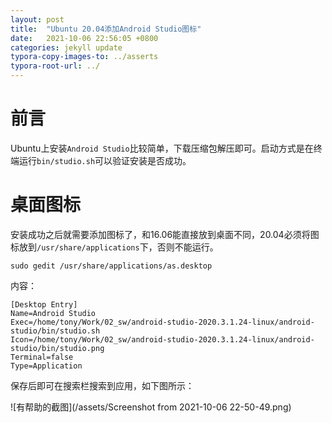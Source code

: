 ```yaml
---
layout: post
title:  "Ubuntu 20.04添加Android Studio图标"
date:   2021-10-06 22:56:05 +0800
categories: jekyll update
typora-copy-images-to: ../asserts
typora-root-url: ../
---
```


# 前言

Ubuntu上安装`Android Studio`比较简单，下载压缩包解压即可。启动方式是在终端运行`bin/studio.sh`可以验证安装是否成功。

# 桌面图标
安装成功之后就需要添加图标了，和16.06能直接放到桌面不同，20.04必须将图标放到`/usr/share/applications`下，否则不能运行。

```
sudo gedit /usr/share/applications/as.desktop
```
内容：
```
[Desktop Entry]
Name=Android Studio
Exec=/home/tony/Work/02_sw/android-studio-2020.3.1.24-linux/android-studio/bin/studio.sh
Icon=/home/tony/Work/02_sw/android-studio-2020.3.1.24-linux/android-studio/bin/studio.png
Terminal=false
Type=Application
```
保存后即可在搜索栏搜索到应用，如下图所示：

![有帮助的截图](/assets/Screenshot from 2021-10-06 22-50-49.png)
